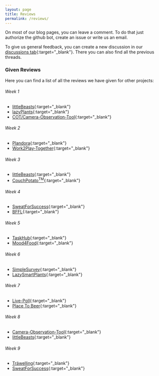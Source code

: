 ```yaml
---
layout: page
title: Reviews
permalink: /reviews/
---
```

On most of our blog pages, you can leave a comment. To do that just authorize the github bot, create an issue or write us an email. 

To give us general feedback, you can create a new discussion in our [discussions tab](https://github.com/FileFighter/filefighter.github.io/discussions){:target="_blank"}.
There you can also find all the previous threads.

### Given Reviews

Here you can find a list of all the reviews we have given for other projects:

###### Week 1
* [littleBeasts](https://littlebeastsgame.wordpress.com/2020/10/01/projekterstellung-und-definition/){:target="_blank"}
* [lazyPlants](https://lazysmartplants.wordpress.com/2020/10/01/week-1-hello-world/){:target="_blank"}
* [COT/Camera-Observation-Tool](https://cameraobservationtool.wordpress.com/2020/10/05/example-post-2/){:target="_blank"}

###### Week 2
* [Plandora](https://plandora51897980.wordpress.com/2020/10/11/__trashed/){:target="_blank"}
* [Work2Play-Together](https://work2playtogether.wordpress.com/2020/10/08/week-2-organizing-and-setup/){:target="_blank"}

###### Week 3
* [littleBeasts](https://littlebeastsgame.wordpress.com/2020/10/18/3rd-week/){:target="_blank"}
* [CouchPotato<sup>TM</sup>](https://couchpotato228498876.wordpress.com/2020/10/19/week-2-project-warm-up-time/){:target="_blank"}

###### Week 4
* [SweatForSuccess](https://sweatforsuccess689030981.wordpress.com/2020/10/24/w4-usecases/){:target="_blank"}
* [BFFL](https://bffl612917651.wordpress.com/2020/10/22/week-4/){:target="_blank"}

###### Week 5
* [TaskHub](https://taskhub854228916.wordpress.com/2020/10/29/0%ef%b8%8f%e2%83%a35%ef%b8%8f%e2%83%a3-%f0%9f%a7%aa-tests-with-cucumber/){:target="_blank"}
* [Mood4Food](https://md4fd.wordpress.com/2020/10/30/week-5-feature-files/){:target="_blank"}

###### Week 6
* [SimpleSurvey](https://simplesurveyproject.wordpress.com/2020/11/03/week-6){:target="_blank"}
* [LazySmartPlants](https://lazysmartplants.wordpress.com/2020/11/06/week-6-project-management/){:target="_blank"}

###### Week 7
* [Live-Poll](https://blog.live-poll.de/week-6/){:target="_blank"}
* [Place To Beer](https://placetobeer475840703.wordpress.com/2020/11/15/starting-to-code/){:target="_blank"}

###### Week 8
* [Camera-Observation-Tool](https://cameraobservationtool.wordpress.com/2020/11/22/database-spezification-class-diagram-week-7-8/){:target="_blank"}
* [littleBeasts](https://littlebeastsgame.wordpress.com/2020/11/22/8th-week/comment-page-1/){:target="_blank"}

###### Week 9
* [Träwelling](https://traewelling.wordpress.com/2020/11/25/week-7/){:target="_blank"}
* [SweatForSuccess](https://sweatforsuccess689030981.wordpress.com/2020/11/29/w9-more-use-cases/){:target="_blank"}
